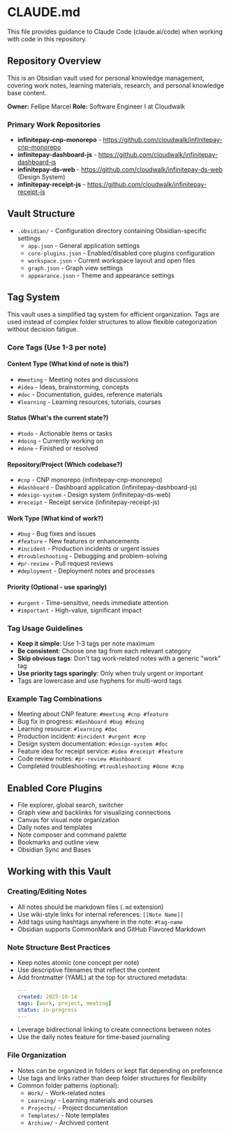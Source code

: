 # CLAUDE.md

This file provides guidance to Claude Code (claude.ai/code) when working with code in this repository.

## Repository Overview

This is an Obsidian vault used for personal knowledge management, covering work notes, learning materials, research, and personal knowledge base content.

**Owner:** Fellipe Marcel
**Role:** Software Engineer I at Cloudwalk

### Primary Work Repositories

- **infinitepay-cnp-monorepo** - https://github.com/cloudwalk/infinitepay-cnp-monorepo
- **infinitepay-dashboard-js** - https://github.com/cloudwalk/infinitepay-dashboard-js
- **infinitepay-ds-web** - https://github.com/cloudwalk/infinitepay-ds-web (Design System)
- **infinitepay-receipt-js** - https://github.com/cloudwalk/infinitepay-receipt-js

## Vault Structure

- `.obsidian/` - Configuration directory containing Obsidian-specific settings
  - `app.json` - General application settings
  - `core-plugins.json` - Enabled/disabled core plugins configuration
  - `workspace.json` - Current workspace layout and open files
  - `graph.json` - Graph view settings
  - `appearance.json` - Theme and appearance settings

## Tag System

This vault uses a simplified tag system for efficient organization. Tags are used instead of complex folder structures to allow flexible categorization without decision fatigue.

### Core Tags (Use 1-3 per note)

#### Content Type (What kind of note is this?)
- `#meeting` - Meeting notes and discussions
- `#idea` - Ideas, brainstorming, concepts
- `#doc` - Documentation, guides, reference materials
- `#learning` - Learning resources, tutorials, courses

#### Status (What's the current state?)
- `#todo` - Actionable items or tasks
- `#doing` - Currently working on
- `#done` - Finished or resolved

#### Repository/Project (Which codebase?)
- `#cnp` - CNP monorepo (infinitepay-cnp-monorepo)
- `#dashboard` - Dashboard application (infinitepay-dashboard-js)
- `#design-system` - Design system (infinitepay-ds-web)
- `#receipt` - Receipt service (infinitepay-receipt-js)

#### Work Type (What kind of work?)
- `#bug` - Bug fixes and issues
- `#feature` - New features or enhancements
- `#incident` - Production incidents or urgent issues
- `#troubleshooting` - Debugging and problem-solving
- `#pr-review` - Pull request reviews
- `#deployment` - Deployment notes and processes

#### Priority (Optional - use sparingly)
- `#urgent` - Time-sensitive, needs immediate attention
- `#important` - High-value, significant impact

### Tag Usage Guidelines

- **Keep it simple**: Use 1-3 tags per note maximum
- **Be consistent**: Choose one tag from each relevant category
- **Skip obvious tags**: Don't tag work-related notes with a generic "work" tag
- **Use priority tags sparingly**: Only when truly urgent or important
- Tags are lowercase and use hyphens for multi-word tags

### Example Tag Combinations

- Meeting about CNP feature: `#meeting #cnp #feature`
- Bug fix in progress: `#dashboard #bug #doing`
- Learning resource: `#learning #doc`
- Production incident: `#incident #urgent #cnp`
- Design system documentation: `#design-system #doc`
- Feature idea for receipt service: `#idea #receipt #feature`
- Code review notes: `#pr-review #dashboard`
- Completed troubleshooting: `#troubleshooting #done #cnp`

## Enabled Core Plugins

- File explorer, global search, switcher
- Graph view and backlinks for visualizing connections
- Canvas for visual note organization
- Daily notes and templates
- Note composer and command palette
- Bookmarks and outline view
- Obsidian Sync and Bases

## Working with this Vault

### Creating/Editing Notes
- All notes should be markdown files (`.md` extension)
- Use wiki-style links for internal references: `[[Note Name]]`
- Add tags using hashtags anywhere in the note: `#tag-name`
- Obsidian supports CommonMark and GitHub Flavored Markdown

### Note Structure Best Practices
- Keep notes atomic (one concept per note)
- Use descriptive filenames that reflect the content
- Add frontmatter (YAML) at the top for structured metadata:
  ```yaml
  ---
  created: 2025-10-14
  tags: [work, project, meeting]
  status: in-progress
  ---
  ```
- Leverage bidirectional linking to create connections between notes
- Use the daily notes feature for time-based journaling

### File Organization
- Notes can be organized in folders or kept flat depending on preference
- Use tags and links rather than deep folder structures for flexibility
- Common folder patterns (optional):
  - `Work/` - Work-related notes
  - `Learning/` - Learning materials and courses
  - `Projects/` - Project documentation
  - `Templates/` - Note templates
  - `Archive/` - Archived content
